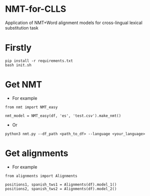 # NMT-for-CLLS
Application of NMT+Word alignment models for cross-lingual lexical substitution task


# Firstly
```
pip install -r requirements.txt
bash init.sh
```


# Get NMT
* For example
```python3
from nmt import NMT_easy

nmt_model = NMT_easy(df, 'es', 'test.csv').make_nmt()
```
* Or
```
python3 nmt.py --df_path <path_to_df> --language <your_language>
```

# Get alignments
* For example
```python3
from alignments import Alignments

positions1, spanish_tws1 = Alignments(df).model_1()
positions2, spanish_tws2 = Alignments(df).model_2()
```

